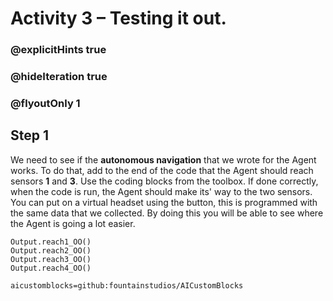 # Activity 3 – Testing it out.

### @explicitHints true
### @hideIteration true 
### @flyoutOnly 1

## Step 1
We need to see if the **autonomous navigation** that we wrote for the Agent works. To do that, add to the end of the code that the Agent should reach
sensors **1** and **3**. Use the coding blocks from the toolbox. If done correctly, when the code is run, the Agent should make its' 
way to the two sensors. You can put on a virtual headset using the button, this is programmed with the same data that we collected. By doing this you will
be able to see where the Agent is going a lot easier. 

```ghost
Output.reach1_OO()
Output.reach2_OO()
Output.reach3_OO()
Output.reach4_OO()
```

```package
aicustomblocks=github:fountainstudios/AICustomBlocks
```
